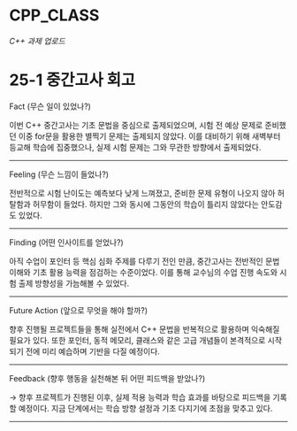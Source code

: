 # CPP_CLASS
*C++ 과제 업로드*

# 25-1 중간고사 회고

Fact (무슨 일이 있었나?)

이번 C++ 중간고사는 기초 문법을 중심으로 출제되었으며, 시험 전 예상 문제로 준비했던 이중 for문을 활용한 별찍기 문제는 출제되지 않았다. 이를 대비하기 위해 새벽부터 등교해 학습에 집중했으나, 실제 시험 문제는 그와 무관한 방향에서 출제되었다.
<hr>
Feeling (무슨 느낌이 들었나?)

전반적으로 시험 난이도는 예측보다 낮게 느껴졌고, 준비한 문제 유형이 나오지 않아 허탈함과 허무함이 들었다. 하지만 그와 동시에 그동안의 학습이 틀리지 않았다는 안도감도 있었다.
<hr>
Finding (어떤 인사이트를 얻었나?)

아직 수업이 포인터 등 핵심 심화 주제를 다루기 전인 만큼, 중간고사는 전반적인 문법 이해와 기초 활용 능력을 점검하는 수준이었다. 이를 통해 교수님의 수업 진행 속도와 시험 출제 방향성을 가늠해볼 수 있었다.
<hr>
Future Action (앞으로 무엇을 해야 할까?)

향후 진행될 프로젝트들을 통해 실전에서 C++ 문법을 반복적으로 활용하며 익숙해질 필요가 있다. 또한 포인터, 동적 메모리, 클래스와 같은 고급 개념들이 본격적으로 시작되기 전에 미리 예습하며 기반을 다질 예정이다.
<hr>
Feedback (향후 행동을 실천해본 뒤 어떤 피드백을 받았나?)

→ 향후 프로젝트가 진행된 이후, 실제 적용 능력과 학습 효과를 바탕으로 피드백을 기록할 예정이다. 지금 단계에서는 학습 방향 설정과 기초 다지기에 초점을 맞추고 있다.
<hr>

